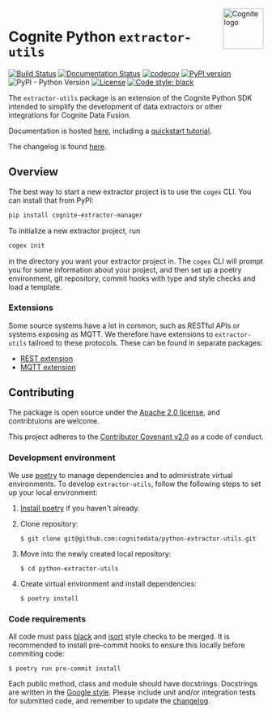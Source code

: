 <a href="https://cognite.com/">
    <img src="https://github.com/cognitedata/cognite-python-docs/blob/master/img/cognite_logo.png" alt="Cognite logo" title="Cognite" align="right" height="80" />
</a>

Cognite Python `extractor-utils`
================================
[![Build Status](https://github.com/cognitedata/python-extractor-utils/workflows/release/badge.svg)](https://github.com/cognitedata/python-extractor-utils/actions)
[![Documentation Status](https://readthedocs.com/projects/cognite-extractor-utils/badge/?version=latest&token=a9bab88214cbf624706005f6a71bbd77964efc910f8e527c7b3d75edc016397c)](https://cognite-extractor-utils.readthedocs-hosted.com/en/latest/?badge=latest)
[![codecov](https://codecov.io/gh/cognitedata/python-extractor-utils/branch/master/graph/badge.svg?token=7AmVCpAh7I)](https://codecov.io/gh/cognitedata/python-extractor-utils)
[![PyPI version](https://badge.fury.io/py/cognite-extractor-utils.svg)](https://pypi.org/project/cognite-extractor-utils)
![PyPI - Python Version](https://img.shields.io/pypi/pyversions/cognite-extractor-utils)
[![License](https://img.shields.io/github/license/cognitedata/python-extractor-utils)](LICENSE)
[![Code style: black](https://img.shields.io/badge/code%20style-black-000000.svg)](https://github.com/ambv/black)

The `extractor-utils` package is an extension of the Cognite Python SDK intended to simplify the development of data
extractors or other integrations for Cognite Data Fusion.

Documentation is hosted [here](https://cognite-extractor-utils.readthedocs-hosted.com/en/latest/), including a
[quickstart tutorial](https://cognite-extractor-utils.readthedocs-hosted.com/en/latest/quickstart.html).

The changelog is found [here](./CHANGELOG.md).

## Overview

The best way to start a new extractor project is to use the `cogex` CLI. You can install that from PyPI:

``` bash
pip install cognite-extractor-manager
```

To initialize a new extractor project, run

``` bash
cogex init
```

in the directory you want your extractor project in. The `cogex` CLI will prompt you for some information about your
project, and then set up a poetry environment, git repository, commit hooks with type and style checks and load a
template.


### Extensions

Some source systems have a lot in common, such as RESTful APIs or systems exposing as MQTT. We therefore have extensions
to `extractor-utils` tailroed to these protocols. These can be found in separate packages:

 * [REST extension](https://github.com/cognitedata/python-extractor-utils-rest)
 * [MQTT extension](https://github.com/cognitedata/python-extractor-utils-mqtt)


## Contributing

The package is open source under the [Apache 2.0 license](./LICENSE), and contribtuions are welcome.

This project adheres to the [Contributor Covenant v2.0](https://www.contributor-covenant.org/version/2/0/code_of_conduct/)
as a code of conduct.


### Development environment

We use [poetry](https://python-poetry.org) to manage dependencies and to administrate virtual environments. To develop
`extractor-utils`, follow the following steps to set up your local environment:

 1. [Install poetry](https://python-poetry.org/docs/#installation) if you haven't already.

 2. Clone repository:
    ```
    $ git clone git@github.com:cognitedata/python-extractor-utils.git
    ```
 3. Move into the newly created local repository:
    ```
    $ cd python-extractor-utils
    ```
 4. Create virtual environment and install dependencies:
    ```
    $ poetry install
    ```


### Code requirements

All code must pass [black](https://github.com/ambv/black) and [isort](https://github.com/timothycrosley/isort) style
checks to be merged. It is recommended to install pre-commit hooks to ensure this locally before commiting code:

```
$ poetry run pre-commit install
```

Each public method, class and module should have docstrings. Docstrings are written in the [Google
style](https://google.github.io/styleguide/pyguide.html#38-comments-and-docstrings). Please include unit and/or
integration tests for submitted code, and remember to update the [changelog](./CHANGELOG.md).

